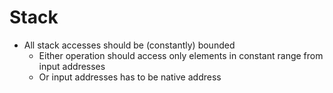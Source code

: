 # Stack
- All stack accesses should be (constantly) bounded
  - Either operation should access only elements in constant range from input addresses
  - Or input addresses has to be native address

